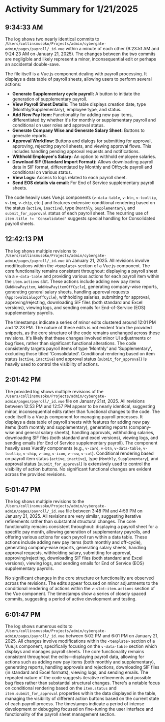 # Activity Summary for 1/21/2025

## 9:34:33 AM
The log shows two nearly identical commits to `/Users/collinsmusoko/Projects/admin/cybergate-admin/pages/payroll/_id.vue`  within a minute of each other (9:23:51 AM and 9:24:23 AM on January 21, 2025).  The changes between the two commits are negligible and likely represent a minor, inconsequential edit or perhaps an accidental double-save.

The file itself is a Vue.js component dealing with payroll processing. It displays a data table of payroll sheets, allowing users to perform several actions:

* **Generate Supplementary cycle payroll:** A button to initiate the generation of supplementary payroll.
* **View Payroll Sheet Details:** The table displays creation date, type (Monthly/Supplementary), employee type, and status.
* **Add New Pay Item:**  Functionality for adding new pay items, differentiated by whether it's for monthly or supplementary payroll and conditional on user roles and approval status.
* **Generate Company Wise and Generate Salary Sheet:** Buttons to generate reports.
* **Approval Workflow:**  Buttons and dialogs for submitting for approval, approving, rejecting payroll sheets, and viewing approval flows.  This includes handling pending approval requests and notifications.
* **Withhold Employee's Salary:** An option to withhold employee salaries.
* **Download SIF (Standard Import Format):**  Allows downloading payroll data in SIF format, differentiated by Monthly and Offcycle payroll and conditional on various status.
* **View Logs:** Access to logs related to each payroll sheet.
* **Send EOS details via email:**  For End of Service supplementary payroll sheets.

The code heavily uses Vue.js components (`v-data-table`, `v-btn`, `v-tooltip`, `v-img`, `v-chip`, etc.) and features extensive conditional rendering based on the status (`active`, `inactive`), type (`Monthly`, `Supplementary`), and `submit_for_approval` status of each payroll sheet.  The recurring use of `item.title != 'Consolidated'` suggests special handling for Consolidated payroll sheets.


## 12:42:13 PM
The log shows multiple revisions to `/Users/collinsmusoko/Projects/admin/cybergate-admin/pages/payroll/_id.vue` on January 21, 2025.  All revisions involve modifications within the `<template>` section of a Vue.js component.  The core functionality remains consistent throughout: displaying a payroll sheet via a `v-data-table` and providing various actions for each payroll item within the `item.actions` slot.  These actions include adding new pay items (`AddNewPayitem`, `AddNewPayitemOffCycle`), generating company-wise reports, generating general salary sheets, handling approval requests (`ApprovalDialogOffCycle`), withholding salaries, submitting for approval, approving/rejecting, downloading SIF files (both standard and Excel versions), viewing logs, and sending emails for End-of-Service (EOS) supplementary payrolls.

The timestamps indicate a series of minor edits clustered around 12:01 PM and 12:23 PM.  The nature of these edits is not evident from the provided snippets, as the core structure of the code remains unchanged across these revisions.  It's likely that these changes involved minor UI adjustments or bug fixes, rather than significant functional alterations. The code consistently targets payroll items of type 'Monthly' and 'Supplementary', excluding those titled 'Consolidated'.  Conditional rendering based on item status (`active`, `inactive`) and approval status (`submit_for_approval`) is heavily used to control the visibility of actions.


## 2:01:42 PM
The provided log shows multiple revisions of the `/Users/collinsmusoko/Projects/admin/cybergate-admin/pages/payroll/_id.vue` file on January 21st, 2025.  All revisions between 12:53 PM and 12:57 PM appear to be nearly identical, suggesting minor, inconsequential edits rather than functional changes to the code.  The code itself is a Vue.js component for managing payroll processes. It displays a data table of payroll sheets with features for adding new pay items (both monthly and supplementary), generating reports (company-wise and general salary sheets), handling approvals,  withholding salaries, downloading SIF files (both standard and excel versions), viewing logs, and sending emails (for End of Service supplementary payroll).  The component heavily uses Vuetify components (e.g., `v-card`, `v-btn`, `v-data-table`, `v-tooltip`, `v-chip`, `v-img`, `v-icon`, `v-row`, `v-col`).  Conditional rendering based on payroll item status (`active`, `inactive`), type (`Monthly`, `Supplementary`), and approval status (`submit_for_approval`) is extensively used to control the visibility of action buttons.  No significant functional changes are evident across the provided revisions.


## 5:01:47 PM
The log shows multiple revisions to the `/Users/collinsmusoko/Projects/admin/cybergate-admin/pages/payroll/_id.vue` file between 3:48 PM and 4:59 PM on January 21, 2025.  All revisions are very similar, suggesting iterative refinements rather than substantial structural changes.  The core functionality remains consistent throughout: displaying a payroll sheet for a specific pay month, allowing generation of supplementary payrolls, and offering various actions for each payroll run within a data table.  These actions include adding new pay items (both monthly and off-cycle), generating company-wise reports, generating salary sheets, handling approval requests, withholding salary, submitting for approval, approving/rejecting, downloading SIF files (both standard and Excel versions), viewing logs, and sending emails for End of Service (EOS) supplementary payrolls.

No significant changes in the core structure or functionality are observed across the revisions. The edits appear focused on minor adjustments to the conditional rendering of actions within the `v-slot:item.actions` section of the Vue component. The timestamps show a series of closely spaced commits, suggesting a period of active development and testing.


## 6:01:47 PM
The log shows numerous edits to `/Users/collinsmusoko/Projects/admin/cybergate-admin/pages/payroll/_id.vue`  between 5:02 PM and 6:01 PM on January 21, 2025.  All changes involve modifications within the `<template>` section of a Vue.js component, specifically focusing on the `v-data-table` section which displays and manages payroll sheets.  The core functionality remains consistent throughout the edits—displaying payroll data, allowing for actions such as adding new pay items (both monthly and supplementary), generating reports, handling approvals and rejections, downloading SIF files (in standard and Excel formats), viewing logs, and sending emails.  The repeated nature of the code suggests iterative refinements and possible bug fixes rather than substantial structural changes.  There's a notable focus on conditional rendering based on the `item.status` and `item.submit_for_approval` properties within the data displayed in the table, managing the visibility of different action buttons based on the current state of each payroll process.  The timestamps indicate a period of intense development or debugging focused on fine-tuning the user interface and functionality of the payroll sheet management section.
